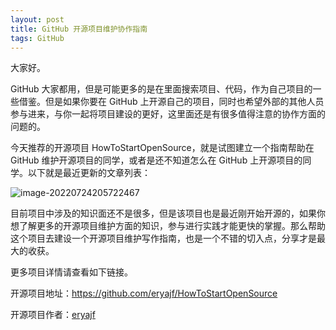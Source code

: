 ```yaml
---
layout: post
title: GitHub 开源项目维护协作指南
tags: GitHub
---
```


大家好。

GitHub 大家都用，但是可能更多的是在里面搜索项目、代码，作为自己项目的一些借鉴。但是如果你要在 GitHub 上开源自己的项目，同时也希望外部的其他人员参与进来，与你一起将项目建设的更好，这里面还是有很多值得注意的协作方面的问题的。

今天推荐的开源项目 HowToStartOpenSource，就是试图建立一个指南帮助在 GitHub 维护开源项目的同学，或者是还不知道怎么在 GitHub 上开源项目的同学。以下就是最近更新的文章列表：

![image-20220724205722467](https://7465-test-3c9b5e-1-1301419220.tcb.qcloud.la/images/compress_image-20220724205722467.png)

目前项目中涉及的知识面还不是很多，但是该项目也是最近刚开始开源的，如果你想了解更多的开源项目维护方面的知识，参与进行实践才能更快的掌握。那么帮助这个项目去建设一个开源项目维护写作指南，也是一个不错的切入点，分享才是最大的收获。

更多项目详情请查看如下链接。

开源项目地址：https://github.com/eryajf/HowToStartOpenSource

开源项目作者：[eryajf](https://github.com/eryajf)